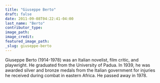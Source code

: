 ```yaml
---
title: "Giuseppe Berto"
draft: false
date: 2011-09-08T04:22:41-04:00
last_name: "Berto"
contributor_type:
image_path:
image_credit:
featured_image_path:
_slug: giuseppe-berto
---
```


Giuseppe Berto (1914-1978) was an Italian novelist, film critic, and playwright. He graduated from the University of Padua. In 1939, he was awarded silver and bronze medals from the Italian government for injuries he received during combat in eastern Africa. He passed away in 1978.

